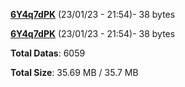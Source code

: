 [**6Y4q7dPK**](/data/6Y4q7dPK.txt) (23/01/23 - 21:54)- 38 bytes

[**6Y4q7dPK**](/data/6Y4q7dPK.txt) (23/01/23 - 21:54)- 38 bytes

**Total Datas**: 6059

**Total Size**: 35.69 MB / 35.7 MB